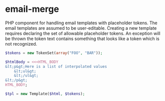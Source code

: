 # email-merge
PHP component for handling email templates with placeholder tokens. The email templates are assumed to be user-editable. Creating a new template requires declaring the set of allowable placeholder tokens. An exception will be thrown the token text contains something that looks like a token which is not recognized. 

```php
$tokens = new TokenSet(array("FOO", "BAR"));

$htmlBody = <<<HTML_BODY
&lt;p&gt;Here is a list of interpolated values
	&lt;ul&gt;
	&lt;/ul&gt;
&lt;/p&gt;	
HTML_BODY;

$tpl = new Template($html, $tokens);
```